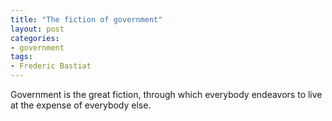 ```yaml
---
title: "The fiction of government"
layout: post
categories:
- government
tags:
- Frederic Bastiat
---
```


Government is the great fiction, through which everybody endeavors to live at the expense of everybody else.